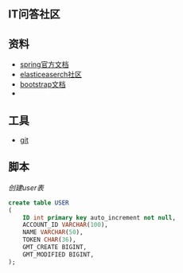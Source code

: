 ## IT问答社区

## 资料

* [spring官方文档](https://spring.io/guides)
* [elasticeaserch社区](https://elasticsearch.cn/)
* [bootstrap文档](https://v3.bootcss.com/)
* []()


## 工具

* [git](https://git-scm.com)


## 脚本

*创建user表*
```sql
create table USER
(
	ID int primary key auto_increment not null,
	ACCOUNT_ID VARCHAR(100),
	NAME VARCHAR(50),
	TOKEN CHAR(36),
	GMT_CREATE BIGINT,
	GMT_MODIFIED BIGINT,
);


```
